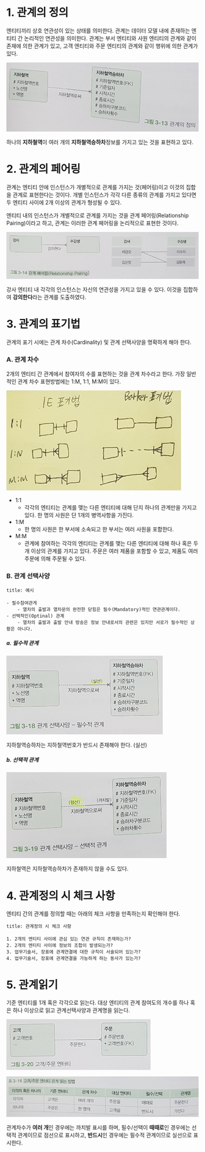 # 1. 관계의 정의

엔티티끼리 상호 연관성이 있는 상태를 의미한다. 관계는 데이터 모델 내에 존재하는 엔티티 간 논리적인 연관성을 의미한다. 관계는 부서 엔티티와 사원 엔티티의 관계와 같이 존재에 의한 관계가 있고, 고객 엔티티와 주문 엔티티의 관계와 같이 행위에 의한 관계가 있다.

![](/bin/db_image/SQLD_3_4_1.png)

하나의 **지하철역**이 여러 개의 **지하철역승하차**정보를 가지고 있는 것을 표현하고 있다.

# 2. 관계의 페어링

관계는 엔티티 안에 인스턴스가 개별적으로 관계를 가지는 것(페어링)이고 이것의 집합을 관계로 표현한다는 것이다. 개별 인스턴스가 각각 다른 종류의 관계를 가지고 있다면 두 엔티티 사이에 2개 이상의 관계가 형성될 수 있다.

엔티티 내의 인스턴스가 개별적으로 관계를 가지는 것을 관계 페어링(Relationship Pairing)이라고 하고, 관계는 이러한 관계 페어링을 논리적으로 표현한 것이다.

![](/bin/db_image/SQLD_3_4_2.png)

강사 엔티티 내 각각의 인스턴스는 자신의 연관성을 가지고 있을 수 있다. 이것을 집합하여 **강의한다**라는 관계를 도출하였다.

# 3. 관계의 표기법

관계의 표기 시에는 관계 차수(Cardinality) 및 관계 선택사양을 명확하게 해야 한다.

### A. 관계 차수

2개의 엔티티 간 관계에서 참여자의 수를 표현하는 것을 관계 차수라고 한다. 가장 일반적인 관계 차수 표현방법에는 1:M, 1:1, M:M이 있다.

![](/bin/db_image/SQLD_3_4_3.png)

- 1:1
	- 각각의 엔티티는 관계를 맺는 다른 엔티티에 대해 단지 하나의 관계만을 가지고 있다. 한 명의 사원은 단 1개의 병역사항을 가진다.
- 1:M
	- 한 명의 사원은 한 부서에 소속되고 한 부서는 여러 사원을 포함한다.
- M:M
	- 관계에 참여하는 각각의 엔티티는 관계를 맺는 다른 엔티티에 대해 하나 혹은 두 개 이상의 관계를 가지고 있다. 주문은 여러 제품을 포함할 수 있고, 제품도 여러 주문에 의해 주문될 수 있다.

### B. 관계 선택사양

```ad-example
title: 예시

- 필수참여관게
	- 열차의 출발과 열차문의 완전한 닫힘은 필수(Mandatory)적인 연관관계이다.
- 선택적인(Optinal) 관계
	- 열차의 출발과 출발 안내 방송은 정보 안내로서의 관련은 있지만 서로가 필수적인 상황은 아니다.

```

##### a. 필수적 관계

![](/bin/db_image/SQLD_3_4_4.png)

지하철역승하차는 지하철역번호가 반드시 존재해야 한다. (실선)

##### b. 선택적 관계

![](/bin/db_image/SQLD_3_4_5.png)

지하철역은 지하철역승하차가 존재하지 않을 수도 있다.

# 4. 관계정의 시 체크 사항

엔티티 간의 관계를 정의할 때는 아래의 체크 사항을 만족하는지 확인해야 한다.

```ad-check
title: 관계정의 시 체크 사항

1. 2개의 엔티티 사이에 관심 있는 연관 규칙이 존재하는가?
2. 2개의 엔티티 사이에 정보의 조합이 발생되는가?
3. 업무기술서, 장표에 관계연결에 대한 규칙이 서술되어 있는가?
4. 업무기술서, 장표에 관계연결을 가능하게 하는 동사가 있는가?

```

# 5. 관계읽기

기준 엔티티를 1개 혹은 각각으로 읽는다. 대상 엔티티의 관계 참여도의 개수를 하나 혹은 하나 이상으로 읽고 관계선택사양과 관계명을 읽는다.

![](/bin/db_image/SQLD_3_4_6.png)

![](/bin/db_image/SQLD_3_4_7.png)

관계차수가 **여러 개**인 경우에는 까치발 표시를 하며, 필수/선택이 **때때로**인 경우에는 선택적 관계이므로 점선으로 표시하고, **반드시**인 경우에는 필수적 관계이므로 실선으로 표시한다.
